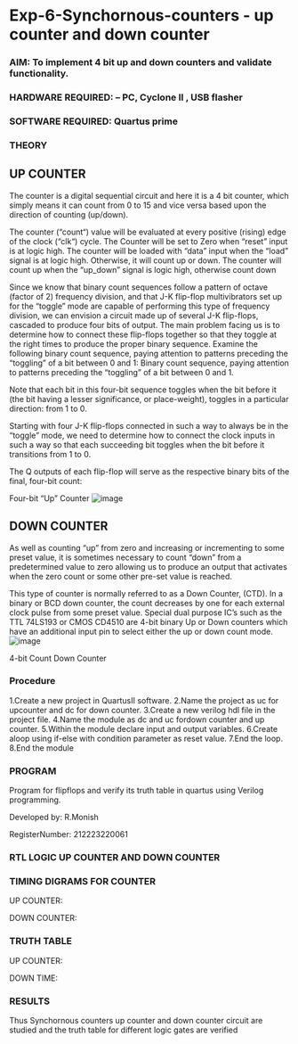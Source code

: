 # Exp-6-Synchornous-counters - up counter and down counter 
### AIM: To implement 4 bit up and down counters and validate  functionality.
### HARDWARE REQUIRED:  – PC, Cyclone II , USB flasher
### SOFTWARE REQUIRED:   Quartus prime
### THEORY 

## UP COUNTER 
The counter is a digital sequential circuit and here it is a 4 bit counter, which simply means it can count from 0 to 15 and vice versa based upon the direction of counting (up/down). 

The counter (“count“) value will be evaluated at every positive (rising) edge of the clock (“clk“) cycle.
The Counter will be set to Zero when “reset” input is at logic high.
The counter will be loaded with “data” input when the “load” signal is at logic high. Otherwise, it will count up or down.
The counter will count up when the “up_down” signal is logic high, otherwise count down

Since we know that binary count sequences follow a pattern of octave (factor of 2) frequency division, and that J-K flip-flop multivibrators set up for the “toggle” mode are capable of performing this type of frequency division, we can envision a circuit made up of several J-K flip-flops, cascaded to produce four bits of output.
The main problem facing us is to determine how to connect these flip-flops together so that they toggle at the right times to produce the proper binary sequence.
Examine the following binary count sequence, paying attention to patterns preceding the “toggling” of a bit between 0 and 1:
Binary count sequence, paying attention to patterns preceding the “toggling” of a bit between 0 and 1.

Note that each bit in this four-bit sequence toggles when the bit before it (the bit having a lesser significance, or place-weight), toggles in a particular direction: from 1 to 0.



 
 

Starting with four J-K flip-flops connected in such a way to always be in the “toggle” mode, we need to determine how to connect the clock inputs in such a way so that each succeeding bit toggles when the bit before it transitions from 1 to 0.

The Q outputs of each flip-flop will serve as the respective binary bits of the final, four-bit count:

 
 

Four-bit “Up” Counter
![image](https://user-images.githubusercontent.com/36288975/169644758-b2f4339d-9532-40c5-af40-8f4f8c942e2c.png)



## DOWN COUNTER 

As well as counting “up” from zero and increasing or incrementing to some preset value, it is sometimes necessary to count “down” from a predetermined value to zero allowing us to produce an output that activates when the zero count or some other pre-set value is reached.

This type of counter is normally referred to as a Down Counter, (CTD). In a binary or BCD down counter, the count decreases by one for each external clock pulse from some preset value. Special dual purpose IC’s such as the TTL 74LS193 or CMOS CD4510 are 4-bit binary Up or Down counters which have an additional input pin to select either the up or down count mode.
![image](https://user-images.githubusercontent.com/36288975/169644844-1a14e123-7228-4ed8-81a9-eb937dff4ac8.png)


4-bit Count Down Counter
### Procedure
1.Create a new project in QuartusII software.
2.Name the project as uc for upcounter and dc for down counter. 
3.Create a new verilog hdl file in the project file.
4.Name the module as dc and uc fordown counter and up counter.
5.Within the module declare input and output variables.
6.Create aloop using if-else with condition parameter as reset value.
7.End the loop. 8.End the module


### PROGRAM 

Program for flipflops  and verify its truth table in quartus using Verilog programming.

Developed by: R.Monish

RegisterNumber:  212223220061







### RTL LOGIC UP COUNTER AND DOWN COUNTER  









### TIMING DIGRAMS FOR COUNTER  
UP COUNTER:


DOWN COUNTER:




### TRUTH TABLE 
UP COUNTER:

DOWN TIME:





### RESULTS 
Thus Synchornous counters up counter and down counter circuit are studied and the truth table for different logic gates are verified
